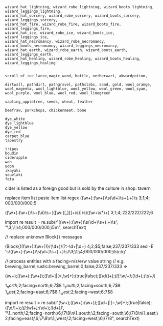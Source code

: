 ```csv
wizard_hat_lightning, wizard_robe_lightning, wizard_boots_lightning, wizard_leggings_lightning, 
wizard_hat_sorcery, wizard_robe_sorcery, wizard_boots_sorcery, wizard_leggings_sorcery, 
wizard_hat_fire, wizard_robe_fire, wizard_boots_fire, wizard_leggings_fire, 
wizard_hat_ice, wizard_robe_ice, wizard_boots_ice, wizard_leggings_ice, 
wizard_hat_necromancy, wizard_robe_necromancy, wizard_boots_necromancy, wizard_leggings_necromancy, 
wizard_hat_earth, wizard_robe_earth, wizard_boots_earth, wizard_leggings_earth, 
wizard_hat_healing, wizard_robe_healing, wizard_boots_healing, wizard_leggings_healing


scroll_of_ice_lance,magic_wand, bottle, netherwart, akwardpotion,

dirtwall, pathdirt, pathgravel, pathslabs, sand, gold, wool_orange, wool_magenta, wool_lightblue, wool_yellow, wool_green, wool_cyan, wool_purple, wool_blue, wool_red, wool_limegreen

sapling_appletree, seeds, wheat, feather

beefraw, porkchops, chickenmeat, bone

dye_white
dye_lightblue
dye_yellow
dye_red
carpet_blue
tapestry

tripes
boudin
ciderapple
wah
udon
ikayaki
souvlaki
feta
```

cider is listed as a foreign good but is sold by the culture in shop: tavern

replace item list paste
Item list regex
((\w+):(\w+))\s(\d+)\s+(.+)\s
$3;$1;$4;000/000/000;$5

((\w+):(\w+))\s+(\d)\s+({[\w:\{\[,\]}]+\s}|\s)((\w+\s*)+)
$3;$1;$4;222/222/222;$6

import re
result = re.sub(r'((\w+):(\w+))\s(\d+)\s+(.+)\s', "\3;\1;\4;000/000/000;\5\n", searchText)

// replace unknown Block{} messages

(Block{)((\w+):(\w+))}\/(\d+)\/(?:-\d+|\d+)
$4;$2;$5;false;237/237/333
sed -E 's/((\w+):(\w+))\s(\d+)\s+(.+)\s/\3;\1;\4;000\/000\/000;\5\n/g'

// process entities with a facing=n/s/e/w value string
//  e.g. brewing_barrel;rustic:brewing_barrel;0;false;237/237/333 => 

(\w+);((\w+):(\w+));([\d+]|[=,\w]+);(true|false);([\d\/]+);*(([:\w]+);*(\d+);*(\d+))*

$1_north;$2;facing=north;$6;$7$8
$1_south;$2;facing=south;$6;$7$8
$1_east;$2;facing=east;$6;$7$8
$1_west;$2;facing=west;$6;$7$8


import re
result = re.sub(r'(\w+);((\w+):(\w+));([\d+]|[=,\w]+);(true|false);([\d\/]+);*(([:\w]+);*(\d+);*(\d+))*', "\1_north;\2;facing=north;\6;\7\8\n\1_south;\2;facing=south;\6;\7\8\n\1_east;\2;facing=east;\6;\7\8\n\1_west;\2;facing=west;\6;\7\8", searchText)